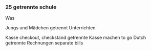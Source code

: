 ### 25 getrennte schule
Was 


Jungs und Mädchen getrennt Unterrichten

Kasse                           checkout, checkstand
getrennte Kasse machen          to go Dutch
getrennte Rechnungen            separate bills